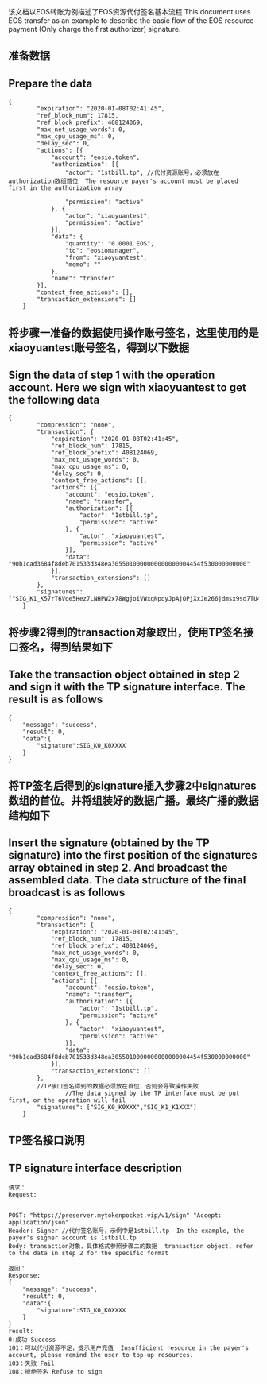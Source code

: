 该文档以EOS转账为例描述了EOS资源代付签名基本流程
This document uses EOS transfer as an example to describe the basic flow of the EOS resource payment (Only charge the first authorizer) signature.
##  准备数据
## Prepare the data

~~~
{
		"expiration": "2020-01-08T02:41:45",
		"ref_block_num": 17815,
		"ref_block_prefix": 408124069,
		"max_net_usage_words": 0,
		"max_cpu_usage_ms": 0,
		"delay_sec": 0,
		"actions": [{
			"account": "eosio.token",
			"authorization": [{
				"actor": "1stbill.tp", //代付资源账号，必须放在authorization数组首位  The resource payer's account must be placed first in the authorization array

				"permission": "active"
			}, {
				"actor": "xiaoyuantest",
				"permission": "active"
			}],
			"data": {
				"quantity": "0.0001 EOS",
				"to": "eosiomanager",
				"from": "xiaoyuantest",
				"memo": ""
			},
			"name": "transfer"
		}],
		"context_free_actions": [],
		"transaction_extensions": []
	}
~~~

##  将步骤一准备的数据使用操作账号签名，这里使用的是xiaoyuantest账号签名，得到以下数据
## Sign the data of step 1 with the operation account. Here we sign with xiaoyuantest to get the following data

~~~
{
		"compression": "none",
		"transaction": {
			"expiration": "2020-01-08T02:41:45",
			"ref_block_num": 17815,
			"ref_block_prefix": 408124069,
			"max_net_usage_words": 0,
			"max_cpu_usage_ms": 0,
			"delay_sec": 0,
			"context_free_actions": [],
			"actions": [{
				"account": "eosio.token",
				"name": "transfer",
				"authorization": [{
					"actor": "1stbill.tp",
					"permission": "active"
				}, {
					"actor": "xiaoyuantest",
					"permission": "active"
				}],
				"data": "90b1cad3684f8deb701533d348ea3055010000000000000004454f530000000000"
			}],
			"transaction_extensions": []
		},
		"signatures": ["SIG_K1_K57rT6Vqe5Hez7LNHPW2x78WgjoiVWxqNpoyJpAjQPjXxJe266jdmsx9sd7TU4dEscMAmS5F97jdMuiPQb66448qGRMkb1"]
	}
~~~

##  将步骤2得到的transaction对象取出，使用TP签名接口签名，得到结果如下
## Take the transaction object obtained in step 2 and sign it with the TP signature interface. The result is as follows

~~~
{
	"message": "success",
	"result": 0,
	"data":{
	    "signature":SIG_K0_K0XXXX
	}
}
~~~

##  将TP签名后得到的signature插入步骤2中signatures数组的首位。并将组装好的数据广播。最终广播的数据结构如下
## Insert the signature (obtained by the TP signature) into the first position of the signatures array obtained in step 2. And broadcast the assembled data. The data structure of the final broadcast is as follows

~~~
{
		"compression": "none",
		"transaction": {
			"expiration": "2020-01-08T02:41:45",
			"ref_block_num": 17815,
			"ref_block_prefix": 408124069,
			"max_net_usage_words": 0,
			"max_cpu_usage_ms": 0,
			"delay_sec": 0,
			"context_free_actions": [],
			"actions": [{
				"account": "eosio.token",
				"name": "transfer",
				"authorization": [{
					"actor": "1stbill.tp",
					"permission": "active"
				}, {
					"actor": "xiaoyuantest",
					"permission": "active"
				}],
				"data": "90b1cad3684f8deb701533d348ea3055010000000000000004454f530000000000"
			}],
			"transaction_extensions": []
		},
		//TP接口签名得到的数据必须放在首位，否则会导致操作失败
                //The data signed by the TP interface must be put first, or the operation will fail
		"signatures": ["SIG_K0_K0XXX","SIG_K1_K1XXX"]
	}
~~~

## TP签名接口说明
## TP signature interface description

~~~
请求：
Request:


POST: "https://preserver.mytokenpocket.vip/v1/sign" "Accept: application/json"
Header: Signer //代付签名账号，示例中是1stbill.tp  In the example, the payer's signer account is 1stbill.tp
Body: transaction对象，具体格式参照步骤二的数据  transaction object, refer to the data in step 2 for the specific format

返回：
Response:
{
    "message": "success",
	"result": 0,
	"data":{
	    "signature":SIG_K0_K0XXXX
	}
}
result:
0:成功 Success
101：可以代付资源不足，提示用户充值  Insufficient resource in the payer's account, please remind the user to top-up resources.
103：失败 Fail
108：拒绝签名 Refuse to sign
~~~
